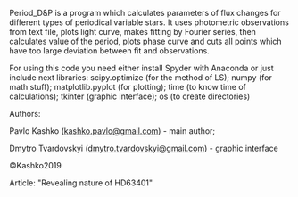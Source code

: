 Period_D&P is a program which calculates parameters of flux changes for different types of periodical variable stars. 
It uses photometric observations from text file, plots light curve, makes fitting by Fourier series, then calculates 
value of the period, plots phase curve and cuts all points which have too large deviation between fit and observations.

For using this code you need either install Spyder with Anaconda or just include next libraries:
scipy.optimize     (for the method of LS);
numpy              (for math stuff);
matplotlib.pyplot  (for plotting);
time               (to know time of calculations);
tkinter            (graphic interface);
os      	       (to create directories)

Authors:

  Pavlo Kashko (kashko.pavlo@gmail.com) - main author;
  
  Dmytro Tvardovskyi (dmytro.tvardovskyi@gmail.com) - graphic interface
  
  ©Kashko2019
 
 Article:
  "Revealing nature of HD63401"
